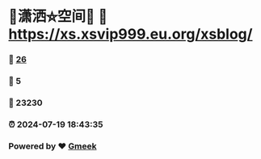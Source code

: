 # 🤠潇洒⛤空间🤠 :link: https://xs.xsvip999.eu.org/xsblog/ 
### :page_facing_up: [26](https://xs.xsvip999.eu.org/xsblog//tag.html) 
### :speech_balloon: 5 
### :hibiscus: 23230 
### :alarm_clock: 2024-07-19 18:43:35 
### Powered by :heart: [Gmeek](https://github.com/Meekdai/Gmeek)
